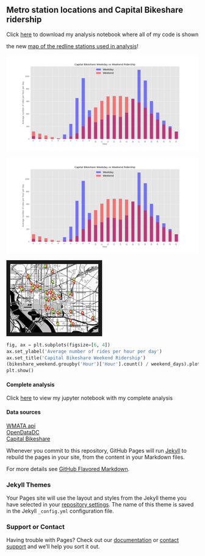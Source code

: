 ## Metro station locations and Capital Bikeshare ridership

Click [here](https://github.com/dandtaylor/MetroShare/blob/master/Analysis_metro_bikeshare_commuters.ipynb) to download my analysis notebook where all of my code is shown

the new [map of the redline stations used in analysis](map_red.html)!

<div style="text-align:center"><img src ="weekday_v_weekend.png" /></div>


![Weekday vs weekend ridership](weekday_v_weekend.png)

<a href="metro_nearbikes_map.html
" target="_blank"><img align="middle" src="metro_nearbikes_map_image.PNG" 
alt="Map!" width="231" height="179" border="10" /></a>

```python
fig, ax = plt.subplots(figsize=[6, 4])
ax.set_ylabel('Average number of rides per hour per day')
ax.set_title('Capital Bikeshare Weekend Ridership')
(bikeshare_weekend.groupby('Hour')['Hour'].count() / weekend_days).plot(kind='bar',alpha=0.5, color='r', ax=ax)
plt.show()
```
#### Complete analysis
Click [here](https://github.com/dandtaylor/MetroShare/blob/master/Analysis_metro_bikeshare_commuters.ipynb) to view my jupyter notebook with my complete analysis

#### Data sources
[WMATA api](https://developer.wmata.com/docs/services/)  
[OpenDataDC](http://www.opendatadc.org/dataset/wmata-disruption-reports)  
[Capital Bikeshare](https://www.capitalbikeshare.com/system-data)  


Whenever you commit to this repository, GitHub Pages will run [Jekyll](https://jekyllrb.com/) to rebuild the pages in your site, from the content in your Markdown files.

For more details see [GitHub Flavored Markdown](https://guides.github.com/features/mastering-markdown/).

### Jekyll Themes

Your Pages site will use the layout and styles from the Jekyll theme you have selected in your [repository settings](https://github.com/dandtaylor/MetroDelayBikeShare/settings). The name of this theme is saved in the Jekyll `_config.yml` configuration file.

### Support or Contact

Having trouble with Pages? Check out our [documentation](https://help.github.com/categories/github-pages-basics/) or [contact support](https://github.com/contact) and we’ll help you sort it out.

